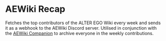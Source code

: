 # AEWiki Recap
Fetches the top contributors of the ALTER EGO Wiki every week and sends it as a webhook to the AEWiki Discord server. Utilised in conjunction with the [AEWiki Companion](https://github.com/Paradoxum-Wikis/AEWiki-Companion) to archive everyone in the weekly contributions.
